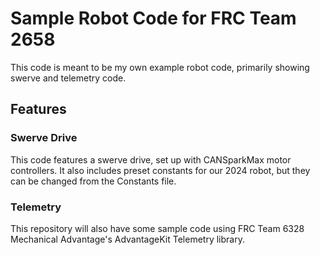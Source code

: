 # Sample Robot Code for FRC Team 2658
This code is meant to be my own example robot code, primarily showing swerve and telemetry code.

## Features

### Swerve Drive
This code features a swerve drive, set up with CANSparkMax motor controllers. It also includes preset constants for our 2024 robot, but they can be changed from the Constants file.

### Telemetry
This repository will also have some sample code using FRC Team 6328 Mechanical Advantage's AdvantageKit Telemetry library.

